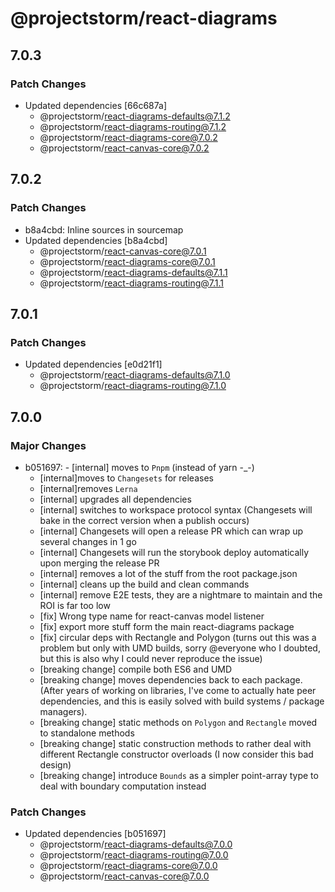 # @projectstorm/react-diagrams

## 7.0.3

### Patch Changes

- Updated dependencies [66c687a]
  - @projectstorm/react-diagrams-defaults@7.1.2
  - @projectstorm/react-diagrams-routing@7.1.2
  - @projectstorm/react-diagrams-core@7.0.2
  - @projectstorm/react-canvas-core@7.0.2

## 7.0.2

### Patch Changes

- b8a4cbd: Inline sources in sourcemap
- Updated dependencies [b8a4cbd]
  - @projectstorm/react-canvas-core@7.0.1
  - @projectstorm/react-diagrams-core@7.0.1
  - @projectstorm/react-diagrams-defaults@7.1.1
  - @projectstorm/react-diagrams-routing@7.1.1

## 7.0.1

### Patch Changes

- Updated dependencies [e0d21f1]
  - @projectstorm/react-diagrams-defaults@7.1.0
  - @projectstorm/react-diagrams-routing@7.1.0

## 7.0.0

### Major Changes

- b051697: - [internal] moves to `Pnpm` (instead of yarn -\_-)
  - [internal]moves to `Changesets` for releases
  - [internal]removes `Lerna`
  - [internal] upgrades all dependencies
  - [internal] switches to workspace protocol syntax (Changesets will bake in the correct version when a publish occurs)
  - [internal] Changesets will open a release PR which can wrap up several changes in 1 go
  - [internal] Changesets will run the storybook deploy automatically upon merging the release PR
  - [internal] removes a lot of the stuff from the root package.json
  - [internal] cleans up the build and clean commands
  - [internal] remove E2E tests, they are a nightmare to maintain and the ROI is far too low
  - [fix] Wrong type name for react-canvas model listener
  - [fix] export more stuff form the main react-diagrams package
  - [fix] circular deps with Rectangle and Polygon (turns out this was a problem but only with UMD builds, sorry @everyone who I doubted, but this is also why I could never reproduce the issue)
  - [breaking change] compile both ES6 and UMD
  - [breaking change] moves dependencies back to each package. (After years of working on libraries, I've come to actually hate peer dependencies, and this is easily solved with build systems / package managers).
  - [breaking change] static methods on `Polygon` and `Rectangle` moved to standalone methods
  - [breaking change] static construction methods to rather deal with different Rectangle constructor overloads (I now consider this bad design)
  - [breaking change] introduce `Bounds` as a simpler point-array type to deal with boundary computation instead

### Patch Changes

- Updated dependencies [b051697]
  - @projectstorm/react-diagrams-defaults@7.0.0
  - @projectstorm/react-diagrams-routing@7.0.0
  - @projectstorm/react-diagrams-core@7.0.0
  - @projectstorm/react-canvas-core@7.0.0
